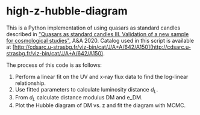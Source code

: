 # high-z-hubble-diagram

This is a Python implementation of using quasars as standard candles described in ["Quasars as standard candles III. Validation of a new sample for cosmological studies"](https://doi.org/10.1051/0004-6361/202038899), A&A 2020.
Catalog used in this script is available at [http://cdsarc.u-strasbg.fr/viz-bin/cat/J/A+A/642/A150](http://cdsarc.u-strasbg.fr/viz-bin/cat/J/A+A/642/A150).  

The process of this code is as follows:  
1. Perform a linear fit on the UV and x-ray flux data to find the log-linear relationship.
2. Use fitted parameters to calculate luminosity distance $d_L$.
3. From $d_L$ calculate distance modulus DM and e_DM.
4. Plot the Hubble diagram of DM vs. z and fit the diagram with MCMC.

